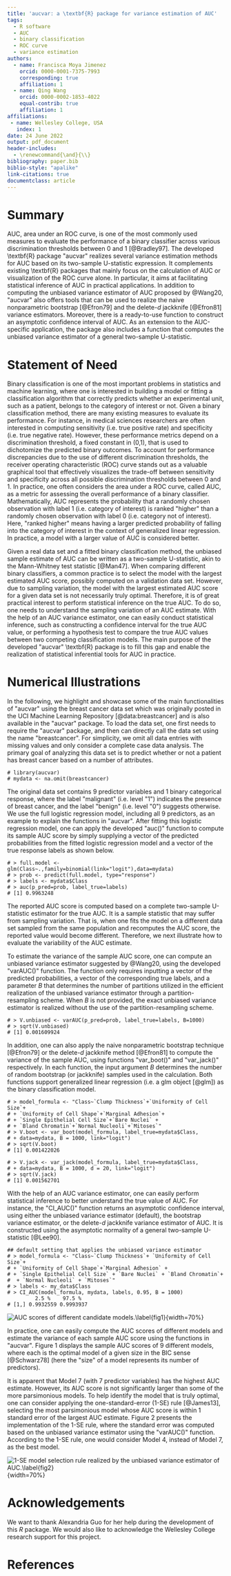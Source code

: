 ```yaml
---
title: 'aucvar: a \textbf{R} package for variance estimation of AUC'
tags:
  - R software
  - AUC
  - binary classification
  - ROC curve
  - variance estimation
authors:
  - name: Francisca Moya Jimenez
    orcid: 0000-0001-7375-7993
    corresponding: true
    affiliation: 1
  - name: Qing Wang
    orcid: 0000-0002-1853-4022
    equal-contrib: true
    affiliation: 1
affiliations:
 - name: Wellesley College, USA
   index: 1
date: 24 June 2022
output: pdf_document
header-includes: 
  - \renewcommand{\and}{\\}
bibliography: paper.bib
biblio-style: "apalike"
link-citations: true
documentclass: article
---
```


# Summary

AUC, area under an ROC curve, is one of the most commonly used measures to evaluate the performance of a binary classifier across various discrimination thresholds  between 0 and 1 [@Bradley97]. The developed \textbf{R} package "aucvar"  realizes several variance estimation methods for AUC based on its two-sample U-statistic expression. It complements existing \textbf{R} packages that mainly focus on the calculation of AUC or visualization of the ROC curve alone. In particular, it aims at facilitating statistical inference of AUC in practical applications. In addition to computing the unbiased variance estimator of AUC proposed by @Wang20, "aucvar" also offers tools that can be used to realize the naive nonparametric bootstrap [@Efron79] and the delete-$d$ jackknife [@Efron81] variance estimators. Moreover, there is a ready-to-use function to construct an asymptotic confidence interval of AUC. As an extension to the AUC-specific application, the package also includes a function that computes the unbiased variance estimator of a general two-sample U-statistic. 

# Statement of Need

Binary classification is one of the most important problems in statistics and machine learning, where one is interested in building a model or fitting a classification algorithm that correctly predicts whether an experimental unit, such as a patient, belongs to the category of interest or not. Given a binary classification method, there are many existing measures to evaluate its performance. For instance, in medical sciences researchers are often interested in computing sensitivity (i.e. true positive rate) and specificity (i.e. true negative rate). However, these performance metrics depend on a discrimination threshold, a fixed constant in (0,1), that is used to dichotomize the predicted binary outcomes. To account for performance discrepancies due to the use of different discrimination thresholds, the receiver operating characteristic (ROC) curve stands out as a valuable graphical tool that effectively visualizes the trade-off between sensitivity and specificity across all possible discrimination thresholds between 0 and 1. In practice, one often considers the area under a ROC curve, called AUC, as a metric for assessing the overall performance of a binary classifier. Mathematically, AUC represents the probability that a randomly chosen observation with label 1 (i.e. category of interest) is ranked "higher" than a randomly chosen observation with label 0 (i.e. category not of interest). Here, "ranked higher" means having a larger predicted probability of falling into the category of interest in the context of generalized linear regression. In practice, a model with a larger value of AUC is considered better. 

Given a real data set and a fitted binary classification method, the unbiased sample estimate of AUC can be written as a two-sample U-statistic, akin to the Mann-Whitney test statistic [@Man47]. When comparing different binary classifiers, a common practice is to select the model with the largest estimated AUC score, possibly computed on a validation data set. However, due to sampling variation, the model with the largest estimated AUC score for a given data set is not necessarily truly optimal. Therefore, it is of great practical interest to perform statistical inference on the true AUC. To do so, one needs to understand the sampling variation of an AUC estimate. With the help of an AUC variance estimator, one can easily conduct statistical inference, such as constructing a confidence interval for the true AUC value, or performing a hypothesis test to compare the true AUC values between two competing classification models. The main purpose of the developed "aucvar" \textbf{R} package is to fill this gap and enable the realization of statistical inferential tools for AUC in practice.


# Numerical Illustrations

In the following, we highlight and showcase some of the main functionalities of "aucvar" using the breast cancer data set which was originally posted in the UCI Machine Learning Repository [@data:breastcancer] and is also available in the "aucvar" package. To load the data set, one first needs to require the "aucvar" package, and then can directly call the data set using the name "breastcancer". For simplicity, we omit all data entries with missing values and only consider a complete case data analysis. The primary goal of analyzing this data set is to predict whether or not a patient has breast cancer based on a  number of attributes. 
````
# library(aucvar)
# mydata <- na.omit(breastcancer)

````

The original data set contains 9 predictor variables and 1 binary categorical response, where the label "malignant" (i.e. level "1") indicates the presence of breast cancer, and the label "benign" (i.e. level "0") suggests otherwise. We use the full logistic regression model, including all 9 predictors, as an example to explain the functions in "aucvar". After fitting this logistic regression model, one can apply the developed "auc()" function to compute its sample AUC score by simply supplying a vector of the predicted probabilities from the fitted logistic regression model and a vector of the true response labels as shown below.
````
# > full.model <- glm(Class~.,family=binomial(link="logit"),data=mydata)
# > prob <- predict(full.model, type="response")
# > labels <- mydata$Class
# > auc(p_pred=prob, label_true=labels)
# [1] 0.9963248
````
The reported AUC score is computed based on a complete two-sample U-statistic estimator for the true AUC. It is a sample statistic that may suffer from sampling variation. That is, when one fits the model on a different data set sampled from the same population and recomputes the AUC score, the reported value would become different. Therefore, we next illustrate how to evaluate the variability of the AUC estimate. 

To estimate the variance of the sample AUC score, one can compute an unbiased variance estimator suggested by @Wang20, using the developed "varAUC()" function. The function only requires inputting a vector of the predicted probabilities, a vector of the corresponding true labels, and a parameter $B$ that determines the number of partitions utilized in the efficient realization of the unbiased variance estimator through a partition-resampling scheme. When $B$ is not provided, the exact unbiased variance estimator is realized without the use of the partition-resampling scheme. 
````
# > V.unbiased <- varAUC(p_pred=prob, label_true=labels, B=1000)
# > sqrt(V.unbiased)
# [1] 0.001609924
````
In addition, one can also apply the naive nonparametric bootstrap technique [@Efron79] or the delete-$d$ jackknife method [@Efron81] to compute the variance of the sample AUC, using functions "var_boot()" and "var_jack()" respectively. In each function, the input argument $B$ determines the number of random bootstrap (or jackknife) samples used in the calculation. Both functions support  generalized linear regression (i.e. a glm object [@glm]) as the binary classification model.

````
# > model_formula <- "Class~`Clump Thickness`+`Uniformity of Cell Size`+
# + `Uniformity of Cell Shape`+`Marginal Adhesion`+
# + `Single Epithelial Cell Size`+`Bare Nuclei` +
# + `Bland Chromatin`+`Normal Nucleoli`+`Mitoses`"
# > V.boot <- var_boot(model_formula, label_true=mydata$Class, 
# + data=mydata, B = 1000, link="logit")
# > sqrt(V.boot)
# [1] 0.001422026

# > V.jack <- var_jack(model_formula, label_true=mydata$Class, 
# + data=mydata, B = 1000, d = 20, link="logit")
# > sqrt(V.jack)
# [1] 0.001562701
````

With the help of an AUC variance estimator, one can easily perform statistical inference to better understand the true value of AUC. For instance, the "CI_AUC()" function returns an asymptotic confidence interval, using either the unbiased variance estimator (default), the bootstrap variance estimator, or the delete-$d$ jackknife variance estimator of AUC. It is constructed using the asymptotic normality of a general two-sample U-statistic [@Lee90].
````
## default setting that applies the unbiased variance estimator
# > model_formula <- "Class~`Clump Thickness`+ `Uniformity of Cell Size`+
# + `Uniformity of Cell Shape`+`Marginal Adhesion` + 
# + `Single Epithelial Cell Size` + `Bare Nuclei` + `Bland Chromatin`+
#  + `Normal Nucleoli` + `Mitoses`"
# > labels <- my_data$Class
# > CI_AUC(model_formula, mydata, labels, 0.95, B = 1000)
         2.5 %    97.5 %
# [1,] 0.9932559 0.9993937
````
![AUC scores of different candidate models.\label{fig1}](fig1.png){width=70%}

In practice, one can easily compute the AUC scores of different models and estimate the variance of each sample AUC score using the functions in "aucvar". Figure 1 displays the sample AUC scores of 9 different models, where each is the optimal model of a given size in the BIC sense [@Schwarz78] (here the "size" of a model represents its number of predictors). 



It is apparent that Model 7 (with 7 predictor variables) has the highest AUC estimate. However, its AUC score is not significantly larger than some of the more parsimonious models. To help identify the model that is truly optimal, one can consider applying the one-standard-error (1-SE) rule [@James13], selecting the most parsimonious model whose AUC score is within 1 standard error of the largest AUC estimate. Figure 2 presents the implementation of the 1-SE rule, where the standard error was computed based on the unbiased variance estimator using the "varAUC()" function. According to the 1-SE rule, one would consider Model 4, instead of Model 7, as the best model.

![1-SE model selection rule realized by the unbiased variance estimator of AUC.\label{fig2}](fig2.png){width=70%}
 

# Acknowledgements

We want to thank Alexandria Guo for her help during the development of this $R$ package. We would also like to acknowledge the Wellesley College research support for this project.

# References
